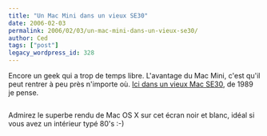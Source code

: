 ```yaml
---
title: "Un Mac Mini dans un vieux SE30"
date: 2006-02-03
permalink: 2006/02/03/un-mac-mini-dans-un-vieux-se30/
author: Ced
tags: ["post"]
legacy_wordpress_id: 328
---
```


Encore un geek qui a trop de temps libre. L'avantage du Mac Mini, c'est qu'il peut rentrer à peu près n'importe où. <a href="http://www.kaede.sakura.ne.jp/~kidou/mac/macmini01.html" hreflang="jp">Ici dans un vieux Mac SE30</a>, de 1989 je pense.

[<img src="https://64k.be/wp-content/uploads/2006/geek/mac-mini-se30.jpg" alt="" />](http://www.kaede.sakura.ne.jp/~kidou/mac/macmini01.html)

<!-- excerpt -->

Admirez le superbe rendu de Mac OS X sur cet écran noir et blanc, idéal si vous avez un intérieur typé 80's :-)
